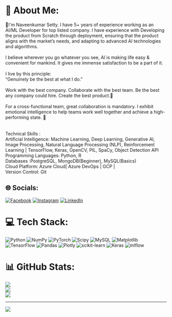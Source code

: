 # 💫 About Me:
👋I'm Naveenkumar Setty. I have 5+ years of experience working as an AI/ML Developer for top listed company. I have experience with Developing the product from Scratch through deployment, ensuring that the product aligns with the market’s needs, and adapting to advanced AI technologies and algorithms.<br><br>I believe wherever you go whatever you see, AI is making life easy & convenient for mankind. It gives me immense satisfaction to be a part of it.<br><br>I live by this principle: <br>“Genuinely be the best at what I do.”<br><br>Work with the best company. Collaborate with the best team. Be the best any company could hire. Create the best product.💪<br><br>For a cross-functional team, great collaboration is mandatory. I exhibit emotional intelligence to help teams work well together and achieve a high-performing state. 🤞 <br><br><br>Technical Skills : <br>Artificial Intelligence: Machine Learning, Deep Learning, Generative AI, Image Processing, Natural Language Processing (NLP), Reinforcement Learning | TensorFlow, Keras, OpenCV, PIL, SpaCy, Object Detection API<br>Programming Languages: Python, R<br>Databases :PostgreSQL, MongoDB(Beginner), MySQL(Basics)<br>Cloud Platform: Azure Cloud| Azure DevOps | GCP |<br>Version Control: Git


## 🌐 Socials:
[![Facebook](https://img.shields.io/badge/Facebook-%231877F2.svg?logo=Facebook&logoColor=white)](https://facebook.com/naveenkumarsetty) [![Instagram](https://img.shields.io/badge/Instagram-%23E4405F.svg?logo=Instagram&logoColor=white)](https://instagram.com/naveenkumarsetty) [![LinkedIn](https://img.shields.io/badge/LinkedIn-%230077B5.svg?logo=linkedin&logoColor=white)](https://linkedin.com/in/naveenkumarsetty) 

# 💻 Tech Stack:
![Python](https://img.shields.io/badge/python-3670A0?style=for-the-badge&logo=python&logoColor=ffdd54) ![NumPy](https://img.shields.io/badge/numpy-%23013243.svg?style=for-the-badge&logo=numpy&logoColor=white) ![PyTorch](https://img.shields.io/badge/PyTorch-%23EE4C2C.svg?style=for-the-badge&logo=PyTorch&logoColor=white) ![Scipy](https://img.shields.io/badge/SciPy-%230C55A5.svg?style=for-the-badge&logo=scipy&logoColor=%white) ![MySQL](https://img.shields.io/badge/mysql-4479A1.svg?style=for-the-badge&logo=mysql&logoColor=white) ![Matplotlib](https://img.shields.io/badge/Matplotlib-%23ffffff.svg?style=for-the-badge&logo=Matplotlib&logoColor=black) ![TensorFlow](https://img.shields.io/badge/TensorFlow-%23FF6F00.svg?style=for-the-badge&logo=TensorFlow&logoColor=white) ![Pandas](https://img.shields.io/badge/pandas-%23150458.svg?style=for-the-badge&logo=pandas&logoColor=white) ![Plotly](https://img.shields.io/badge/Plotly-%233F4F75.svg?style=for-the-badge&logo=plotly&logoColor=white) ![scikit-learn](https://img.shields.io/badge/scikit--learn-%23F7931E.svg?style=for-the-badge&logo=scikit-learn&logoColor=white) ![Keras](https://img.shields.io/badge/Keras-%23D00000.svg?style=for-the-badge&logo=Keras&logoColor=white) ![mlflow](https://img.shields.io/badge/mlflow-%23d9ead3.svg?style=for-the-badge&logo=numpy&logoColor=blue)
# 📊 GitHub Stats:
![](https://github-readme-stats.vercel.app/api?username=naveenkumarsetty&theme=bear&hide_border=false&include_all_commits=true&count_private=true)<br/>
![](https://github-readme-streak-stats.herokuapp.com/?user=naveenkumarsetty&theme=bear&hide_border=false)<br/>
![](https://github-readme-stats.vercel.app/api/top-langs/?username=naveenkumarsetty&theme=bear&hide_border=false&include_all_commits=true&count_private=true&layout=compact)

---
[![](https://visitcount.itsvg.in/api?id=naveenkumarsetty&icon=0&color=0)](https://visitcount.itsvg.in)

<!-- Proudly created with GPRM ( https://gprm.itsvg.in ) -->
